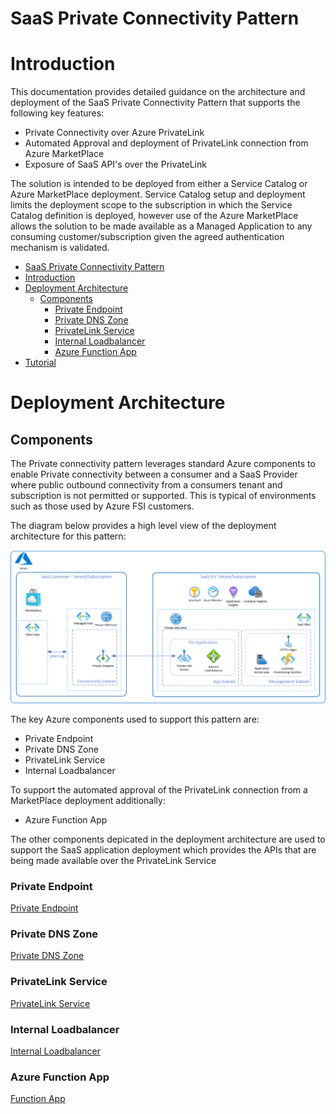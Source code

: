 # SaaS Private Connectivity Pattern


# Introduction 
This documentation provides detailed guidance on the architecture and deployment of the SaaS Private Connectivity Pattern that supports the following key features:

- Private Connectivity over Azure PrivateLink
- Automated Approval and deployment of PrivateLink connection from Azure MarketPlace
- Exposure of SaaS API's over the PrivateLink

The solution is intended to be deployed from either a Service Catalog or Azure MarketPlace deployment.  Service Catalog setup and deployment limits the deployment scope to the subscription in which the Service Catalog definition is deployed, however use of the Azure MarketPlace allows the solution to be made available as a Managed Application to any consuming customer/subscription given the agreed authentication mechanism is validated.


- [SaaS Private Connectivity Pattern](#saas-private-connectivity-pattern)
- [Introduction](#introduction)
- [Deployment Architecture](#deployment-architecture)
  - [Components](#components)
    - [Private Endpoint](#private-endpoint)
    - [Private DNS Zone](#private-dns-zone)
    - [PrivateLink Service](#privatelink-service)
    - [Internal Loadbalancer](#internal-loadbalancer)
    - [Azure Function App](#azure-function-app)
- [Tutorial](./Tutorial/tutorial.md)


# Deployment Architecture

## Components
The Private connectivity pattern leverages standard Azure components to enable Private connectivity between a consumer and a SaaS Provider where public outbound connectivity from a consumers tenant and subscription is not permitted or supported. This is typical of environments such as those used by Azure FSI customers.

The diagram below provides a high level view of the deployment architecture for this pattern:

![Deployment Architecture](./images/deployment_architecture.png)


The key Azure components used to support this pattern are:
- Private Endpoint
- Private DNS Zone
- PrivateLink Service
- Internal Loadbalancer

To support the automated approval of the PrivateLink connection from a MarketPlace deployment additionally:
- Azure Function App

The other components depicated in the deployment architecture are used to support the SaaS application deployment which provides the APIs that are being made available over the PrivateLink Service

### Private Endpoint
[Private Endpoint](https://docs.microsoft.com/en-us/azure/private-link/private-endpoint-overview)

### Private DNS Zone
[Private DNS Zone](https://docs.microsoft.com/en-us/azure/dns/private-dns-overview)

### PrivateLink Service
[PrivateLink Service](https://docs.microsoft.com/en-us/azure/private-link/private-link-service-overview)

### Internal Loadbalancer
[Internal Loadbalancer](https://docs.microsoft.com/en-us/azure/load-balancer/load-balancer-overview)

### Azure Function App
[Function App](https://docs.microsoft.com/en-us/azure/azure-functions/functions-overview)
